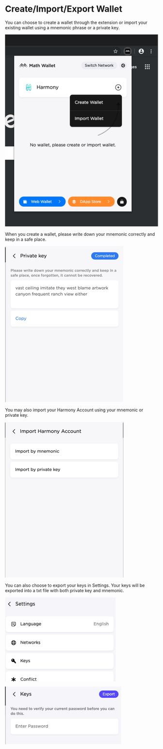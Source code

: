 # Create/Import/Export Wallet

You can choose to create a wallet through the extension or import your existing wallet using a mnemonic phrase or a private key.

![](<../../../../../.gitbook/assets/image (29) (2) (2) (2) (2) (1) (1) (1) (1) (2) (1).png>)

When you create a wallet, please write down your mnemonic correctly and keep in a safe place.&#x20;

![](<../../../../../.gitbook/assets/image (67) (1).png>)

You may also import your Harmony Account using your mnemonic or private key.

![](<../../../../../.gitbook/assets/image (73) (2) (2) (2) (2) (2) (2) (2) (2) (1) (2) (2) (2) (2) (2) (2) (2) (1) (1) (1) (1) (1) (1) (1).png>)

You can also choose to export your keys in Settings. Your keys will be exported into a txt file with both private key and mnemonic.

![](<../../../../../.gitbook/assets/image (116).png>)

![](<../../../../../.gitbook/assets/image (117).png>)
